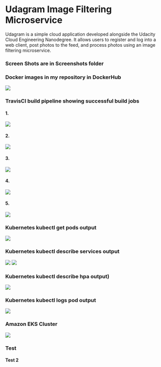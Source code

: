 # Udagram Image Filtering Microservice

Udagram is a simple cloud application developed alongside the Udacity Cloud Engineering Nanodegree. It allows users to register and log into a web client, post photos to the feed, and process photos using an image filtering microservice.


### Screen Shots are in Screenshots folder

### Docker images in my repository in DockerHub
![](./Screenshots/docker_hub_repo.png)


### TravisCI build pipeline showing successful build jobs

#### 1.
![](./Screenshots/travis_api_feed.PNG)

#### 2.
![](./Screenshots/travis_api_feed2.PNG)

#### 3.
![](./Screenshots/travis_api_user.PNG)
#### 4.
![](./Screenshots/travis_frontend.PNG)
#### 5.
![](./Screenshots/travis_api_reverse_proxy.png)


### Kubernetes kubectl get pods output
![](./Screenshots/podsDeployed.png)


### Kubernetes kubectl describe services output
![](./Screenshots/describeServices.PNG)
![](./Screenshots/describeServices2.PNG)


### Kubernetes kubectl describe hpa output)
![](./Screenshots/describe_hpa.PNG)


### Kubernetes kubectl logs pod output
![](./Screenshots/kubectl_logs.PNG)


### Amazon EKS Cluster
![](./Screenshots/eks_cluster.png)

### Test
#### Test 2



